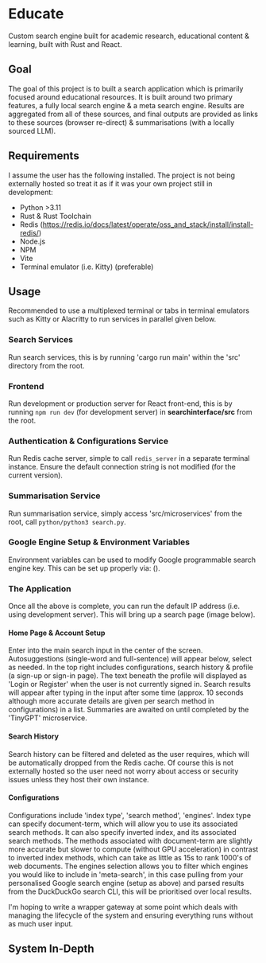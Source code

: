 # Educate
Custom search engine built for academic research, educational content & learning, built with Rust and React.

## Goal
The goal of this project is to built a search application which is primarily focused around educational resources. It is built around two primary features, a fully local search engine & a meta search engine. Results are aggregated from all of these sources, and final outputs are provided as links to these sources (browser re-direct) & summarisations (with a locally sourced LLM). 

## Requirements
I assume the user has the following installed. The project is not being externally hosted so treat it as if it was your own project still in development:

- Python >3.11
- Rust & Rust Toolchain
- Redis (https://redis.io/docs/latest/operate/oss_and_stack/install/install-redis/)
- Node.js 
- NPM
- Vite
- Terminal emulator (i.e. Kitty) (preferable)

## Usage
Recommended to use a multiplexed terminal or tabs in terminal emulators such as Kitty or Alacritty to run services in parallel given below.

### Search Services
Run search services, this is by running 'cargo run main' within the 'src' directory from the root.

### Frontend
Run development or production server for React front-end, this is by running `npm run dev` (for development server) in **searchinterface/src** from the root.

### Authentication & Configurations Service
Run Redis cache server, simple to call `redis_server` in a separate terminal instance. Ensure the default connection string is not modified (for the current version).

### Summarisation Service
Run summarisation service, simply access 'src/microservices' from the root, call `python/python3 search.py`. 

### Google Engine Setup & Environment Variables
Environment variables can be used to modify Google programmable search engine key. This can be set up properly via: ().

### The Application
Once all the above is complete, you can run the default IP address (i.e. using development server). This will bring up a search page (image below). 


#### Home Page & Account Setup
Enter into the main search input in the center of the screen. Autosuggestions (single-word and full-sentence) will appear below, select as needed. In the top right includes configurations, search history & profile (a sign-up or sign-in page). The text beneath the profile will displayed as 'Login or Register' when the user is not currently signed in. Search results will appear after typing in the input after some time (approx. 10 seconds although more accurate details are given per search method in configurations) in a list. Summaries are awaited on until completed by the 'TinyGPT' microservice.

#### Search History
Search history can be filtered and deleted as the user requires, which will be automatically dropped from the Redis cache. Of course this is not externally hosted so the user need not worry about access or security issues unless they host their own instance. 

#### Configurations
Configurations include 'index type', 'search method', 'engines'. Index type can specify document-term, which will allow you to use its associated search methods. It can also specify inverted index, and its associated search methods. The methods associated with document-term are slightly more accurate but slower to compute (without GPU acceleration) in contrast to inverted index methods, which can take as little as 15s to rank 1000's of web documents. The engines selection allows you to filter which engines you would like to include in 'meta-search', in this case pulling from your personalised Google search engine (setup as above) and parsed results from the DuckDuckGo search CLI, this will be prioritised over local results.

I'm hoping to write a wrapper gateway at some point which deals with managing the lifecycle of the system and ensuring everything runs without as much user input.

## System In-Depth

